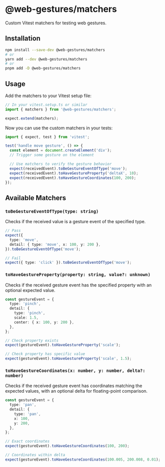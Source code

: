 # @web-gestures/matchers

Custom Vitest matchers for testing web gestures.

## Installation

```bash
npm install --save-dev @web-gestures/matchers
# or
yarn add --dev @web-gestures/matchers
# or
pnpm add -D @web-gestures/matchers
```

## Usage

Add the matchers to your Vitest setup file:

```ts
// In your vitest.setup.ts or similar
import { matchers } from '@web-gestures/matchers';

expect.extend(matchers);
```

Now you can use the custom matchers in your tests:

```ts
import { expect, test } from 'vitest';

test('handle move gesture', () => {
  const element = document.createElement('div');
  // Trigger some gesture on the element

  // Use matchers to verify the gesture behavior
  expect(receivedEvent).toBeGestureEventOfType('move');
  expect(receivedEvent).toHaveGestureProperty('deltaX', 10);
  expect(receivedEvent).toHaveGestureCoordinates(100, 200);
});
```

## Available Matchers

### `toBeGestureEventOfType(type: string)`

Checks if the received value is a gesture event of the specified type.

```ts
// Pass
expect({
  type: 'move',
  detail: { type: 'move', x: 100, y: 200 },
}).toBeGestureEventOfType('move');

// Fail
expect({ type: 'click' }).toBeGestureEventOfType('move');
```

### `toHaveGestureProperty(property: string, value?: unknown)`

Checks if the received gesture event has the specified property with an optional expected value.

```ts
const gestureEvent = {
  type: 'pinch',
  detail: {
    type: 'pinch',
    scale: 1.5,
    center: { x: 100, y: 200 },
  },
};

// Check property exists
expect(gestureEvent).toHaveGestureProperty('scale');

// Check property has specific value
expect(gestureEvent).toHaveGestureProperty('scale', 1.5);
```

### `toHaveGestureCoordinates(x: number, y: number, delta?: number)`

Checks if the received gesture event has coordinates matching the expected values, with an optional delta for floating-point comparison.

```ts
const gestureEvent = {
  type: 'pan',
  detail: {
    type: 'pan',
    x: 100,
    y: 200,
  },
};

// Exact coordinates
expect(gestureEvent).toHaveGestureCoordinates(100, 200);

// Coordinates within delta
expect(gestureEvent).toHaveGestureCoordinates(100.005, 200.008, 0.01);
```
